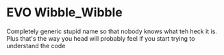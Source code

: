 # EVO Wibble_Wibble
Completely generic stupid name so that nobody knows what teh heck it is. Plus that's the way you head will probably feel if you start trying to understand the code

